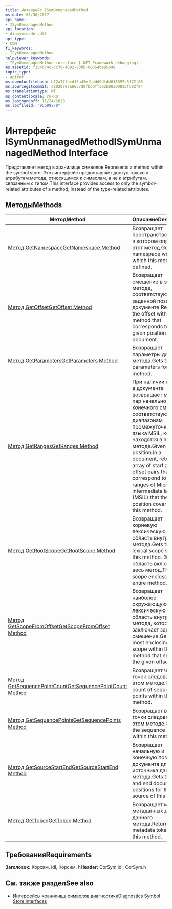 ```yaml
---
title: Интерфейс ISymUnmanagedMethod
ms.date: 03/30/2017
api_name:
- ISymUnmanagedMethod
api_location:
- diasymreader.dll
api_type:
- COM
f1_keywords:
- ISymUnmanagedMethod
helpviewer_keywords:
- ISymUnmanagedMethod interface [.NET Framework debugging]
ms.assetid: f204d74c-cc79-4092-83bb-60654be95649
topic_type:
- apiref
ms.openlocfilehash: b72a77fecd15a43efbddd9dfd4618897c3372f88
ms.sourcegitcommit: d8020797a6657d0fbbdff362b80300815f682f94
ms.translationtype: MT
ms.contentlocale: ru-RU
ms.lasthandoff: 11/24/2020
ms.locfileid: "95699278"
---
```

# <a name="isymunmanagedmethod-interface"></a><span data-ttu-id="c7c06-102">Интерфейс ISymUnmanagedMethod</span><span class="sxs-lookup"><span data-stu-id="c7c06-102">ISymUnmanagedMethod Interface</span></span>

<span data-ttu-id="c7c06-103">Представляет метод в хранилище символов.</span><span class="sxs-lookup"><span data-stu-id="c7c06-103">Represents a method within the symbol store.</span></span> <span data-ttu-id="c7c06-104">Этот интерфейс предоставляет доступ только к атрибутам метода, относящимся к символам, а не к атрибутам, связанным с типом.</span><span class="sxs-lookup"><span data-stu-id="c7c06-104">This interface provides access to only the symbol-related attributes of a method, instead of the type-related attributes.</span></span>  
  
## <a name="methods"></a><span data-ttu-id="c7c06-105">Методы</span><span class="sxs-lookup"><span data-stu-id="c7c06-105">Methods</span></span>  
  
|<span data-ttu-id="c7c06-106">Метод</span><span class="sxs-lookup"><span data-stu-id="c7c06-106">Method</span></span>|<span data-ttu-id="c7c06-107">Описание</span><span class="sxs-lookup"><span data-stu-id="c7c06-107">Description</span></span>|  
|------------|-----------------|  
|[<span data-ttu-id="c7c06-108">Метод GetNamespace</span><span class="sxs-lookup"><span data-stu-id="c7c06-108">GetNamespace Method</span></span>](isymunmanagedmethod-getnamespace-method.md)|<span data-ttu-id="c7c06-109">Возвращает пространство имен, в котором определен этот метод.</span><span class="sxs-lookup"><span data-stu-id="c7c06-109">Gets the namespace within which this method is defined.</span></span>|  
|[<span data-ttu-id="c7c06-110">Метод GetOffset</span><span class="sxs-lookup"><span data-stu-id="c7c06-110">GetOffset Method</span></span>](isymunmanagedmethod-getoffset-method.md)|<span data-ttu-id="c7c06-111">Возвращает смещение в этом методе, соответствующее заданной позиции в документе.</span><span class="sxs-lookup"><span data-stu-id="c7c06-111">Returns the offset within this method that corresponds to a given position within a document.</span></span>|  
|[<span data-ttu-id="c7c06-112">Метод GetParameters</span><span class="sxs-lookup"><span data-stu-id="c7c06-112">GetParameters Method</span></span>](isymunmanagedmethod-getparameters-method.md)|<span data-ttu-id="c7c06-113">Возвращает параметры для этого метода.</span><span class="sxs-lookup"><span data-stu-id="c7c06-113">Gets the parameters for this method.</span></span>|  
|[<span data-ttu-id="c7c06-114">Метод GetRanges</span><span class="sxs-lookup"><span data-stu-id="c7c06-114">GetRanges Method</span></span>](isymunmanagedmethod-getranges-method.md)|<span data-ttu-id="c7c06-115">При наличии позиции в документе возвращает массив пар начального и конечного смещения, соответствующих диапазонам промежуточного языка MSIL, которые находятся в этом методе.</span><span class="sxs-lookup"><span data-stu-id="c7c06-115">Given a position in a document, returns an array of start and end offset pairs that correspond to the ranges of Microsoft intermediate language (MSIL) that the position covers within this method.</span></span>|  
|[<span data-ttu-id="c7c06-116">Метод GetRootScope</span><span class="sxs-lookup"><span data-stu-id="c7c06-116">GetRootScope Method</span></span>](isymunmanagedmethod-getrootscope-method.md)|<span data-ttu-id="c7c06-117">Возвращает корневую лексическую область внутри этого метода.</span><span class="sxs-lookup"><span data-stu-id="c7c06-117">Gets the root lexical scope within this method.</span></span> <span data-ttu-id="c7c06-118">Эта область включает весь метод.</span><span class="sxs-lookup"><span data-stu-id="c7c06-118">This scope encloses the entire method.</span></span>|  
|[<span data-ttu-id="c7c06-119">Метод GetScopeFromOffset</span><span class="sxs-lookup"><span data-stu-id="c7c06-119">GetScopeFromOffset Method</span></span>](isymunmanagedmethod-getscopefromoffset-method.md)|<span data-ttu-id="c7c06-120">Возвращает наиболее окружающую лексическую область внутри этого метода, которая заключает заданное смещение.</span><span class="sxs-lookup"><span data-stu-id="c7c06-120">Gets the most enclosing lexical scope within this method that encloses the given offset.</span></span>|  
|[<span data-ttu-id="c7c06-121">Метод GetSequencePointCount</span><span class="sxs-lookup"><span data-stu-id="c7c06-121">GetSequencePointCount Method</span></span>](isymunmanagedmethod-getsequencepointcount-method.md)|<span data-ttu-id="c7c06-122">Возвращает число точек следования в этом методе.</span><span class="sxs-lookup"><span data-stu-id="c7c06-122">Gets the count of sequence points within this method.</span></span>|  
|[<span data-ttu-id="c7c06-123">Метод GetSequencePoints</span><span class="sxs-lookup"><span data-stu-id="c7c06-123">GetSequencePoints Method</span></span>](isymunmanagedmethod-getsequencepoints-method.md)|<span data-ttu-id="c7c06-124">Возвращает все точки следования в этом методе.</span><span class="sxs-lookup"><span data-stu-id="c7c06-124">Gets all the sequence points within this method.</span></span>|  
|[<span data-ttu-id="c7c06-125">Метод GetSourceStartEnd</span><span class="sxs-lookup"><span data-stu-id="c7c06-125">GetSourceStartEnd Method</span></span>](isymunmanagedmethod-getsourcestartend-method.md)|<span data-ttu-id="c7c06-126">Возвращает начальную и конечную позиции документа для источника данного метода.</span><span class="sxs-lookup"><span data-stu-id="c7c06-126">Gets the start and end document positions for the source of this method.</span></span>|  
|[<span data-ttu-id="c7c06-127">Метод GetToken</span><span class="sxs-lookup"><span data-stu-id="c7c06-127">GetToken Method</span></span>](isymunmanagedmethod-gettoken-method.md)|<span data-ttu-id="c7c06-128">Возвращает маркер метаданных для данного метода.</span><span class="sxs-lookup"><span data-stu-id="c7c06-128">Returns the metadata token for this method.</span></span>|  
  
## <a name="requirements"></a><span data-ttu-id="c7c06-129">Требования</span><span class="sxs-lookup"><span data-stu-id="c7c06-129">Requirements</span></span>  

 <span data-ttu-id="c7c06-130">**Заголовок:** Корсим. idl, Корсим. h</span><span class="sxs-lookup"><span data-stu-id="c7c06-130">**Header:** CorSym.idl, CorSym.h</span></span>  
  
## <a name="see-also"></a><span data-ttu-id="c7c06-131">См. также раздел</span><span class="sxs-lookup"><span data-stu-id="c7c06-131">See also</span></span>

- [<span data-ttu-id="c7c06-132">Интерфейсы хранилища символов диагностики</span><span class="sxs-lookup"><span data-stu-id="c7c06-132">Diagnostics Symbol Store Interfaces</span></span>](diagnostics-symbol-store-interfaces.md)
